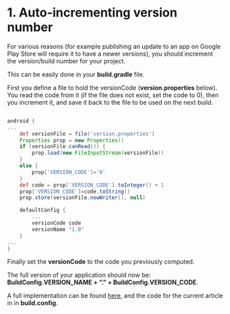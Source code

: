 # 1. Auto-incrementing version number
For various reasons (for example publishing an update to an app on Google Play Store will require it to have a newer versions), you should increment the version/build number for your project.

This can be easily done in your **build.gradle** file.

First you define a file to hold the versionCode (**version.properties** below). You read the code from it (if the file does not exist, set the code to 0), then you increment it, and save it back to the file to be used on the next build.
```gradle

android {
...
    def versionFile = file('version.properties')
    Properties prop = new Properties()
    if (versionFile.canRead()) {
        prop.load(new FileInputStream(versionFile))
    }
    else {
        prop['VERSION_CODE']='0'
    }
    def code = prop['VERSION_CODE'].toInteger() + 1
    prop['VERSION_CODE']=code.toString()
    prop.store(versionFile.newWriter(), null)

    defaultConfig {
        ...
        versionCode code
        versionName "1.0"
    }
...
}
```
Finally set the **versionCode** to the code you previously computed.

The full version of your application should now be: **BuildConfig.VERSION_NAME + “.” + BuildConfig.VERSION_CODE**.

A full implementation can be found [here](https://github.com/florinmuscalu/AndroidSamples), and the code for the current article in in **build.config**.